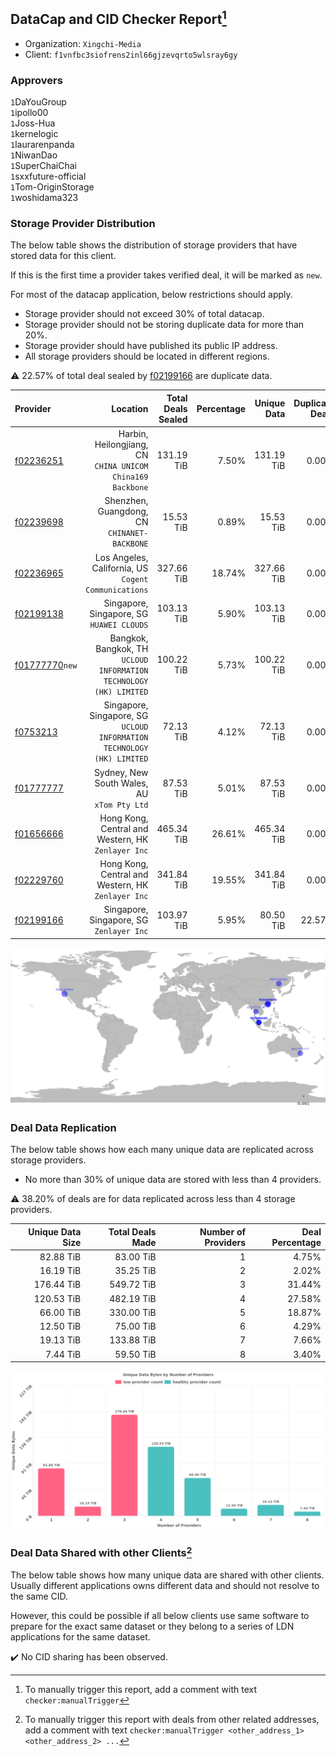 ## DataCap and CID Checker Report[^1]
 - Organization: `Xingchi-Media`
 - Client: `f1vnfbc3siofrens2inl66gjzevqrto5wlsray6gy`
### Approvers
`1`DaYouGroup<br/>`1`ipollo00<br/>`1`Joss-Hua<br/>`1`kernelogic<br/>`1`laurarenpanda<br/>`1`NiwanDao<br/>`1`SuperChaiChai<br/>`1`sxxfuture-official<br/>`1`Tom-OriginStorage<br/>`1`woshidama323

### Storage Provider Distribution
The below table shows the distribution of storage providers that have stored data for this client.

If this is the first time a provider takes verified deal, it will be marked as `new`.

For most of the datacap application, below restrictions should apply.
 - Storage provider should not exceed 30% of total datacap.
 - Storage provider should not be storing duplicate data for more than 20%.
 - Storage provider should have published its public IP address.
 - All storage providers should be located in different regions.

⚠️ 22.57% of total deal sealed by [f02199166](https://filfox.info/en/address/f02199166) are duplicate data.

| Provider                                                    |                                                                  Location | Total Deals Sealed | Percentage | Unique Data | Duplicate Deals |
| :---------------------------------------------------------- | ------------------------------------------------------------------------: | -----------------: | ---------: | ----------: | --------------: |
| [f02236251](https://filfox.info/en/address/f02236251)       |             Harbin, Heilongjiang, CN<br/>`CHINA UNICOM China169 Backbone` |         131.19 TiB |      7.50% |  131.19 TiB |           0.00% |
| [f02239698](https://filfox.info/en/address/f02239698)       |                           Shenzhen, Guangdong, CN<br/>`CHINANET-BACKBONE` |          15.53 TiB |      0.89% |   15.53 TiB |           0.00% |
| [f02236965](https://filfox.info/en/address/f02236965)       |                   Los Angeles, California, US<br/>`Cogent Communications` |         327.66 TiB |     18.74% |  327.66 TiB |           0.00% |
| [f02199138](https://filfox.info/en/address/f02199138)       |                              Singapore, Singapore, SG<br/>`HUAWEI CLOUDS` |         103.13 TiB |      5.90% |  103.13 TiB |           0.00% |
| [f01777770](https://filfox.info/en/address/f01777770)`new`  |     Bangkok, Bangkok, TH<br/>`UCLOUD INFORMATION TECHNOLOGY (HK) LIMITED` |         100.22 TiB |      5.73% |  100.22 TiB |           0.00% |
| [f0753213](https://filfox.info/en/address/f0753213)         | Singapore, Singapore, SG<br/>`UCLOUD INFORMATION TECHNOLOGY (HK) LIMITED` |          72.13 TiB |      4.12% |   72.13 TiB |           0.00% |
| [f01777777](https://filfox.info/en/address/f01777777)       |                            Sydney, New South Wales, AU<br/>`xTom Pty Ltd` |          87.53 TiB |      5.01% |   87.53 TiB |           0.00% |
| [f01656666](https://filfox.info/en/address/f01656666)       |                     Hong Kong, Central and Western, HK<br/>`Zenlayer Inc` |         465.34 TiB |     26.61% |  465.34 TiB |           0.00% |
| [f02229760](https://filfox.info/en/address/f02229760)       |                     Hong Kong, Central and Western, HK<br/>`Zenlayer Inc` |         341.84 TiB |     19.55% |  341.84 TiB |           0.00% |
| [f02199166](https://filfox.info/en/address/f02199166)       |                               Singapore, Singapore, SG<br/>`Zenlayer Inc` |         103.97 TiB |      5.95% |   80.50 TiB |          22.57% |

<img src="https://raw.githubusercontent.com/data-preservation-programs/filplus-checker-assets/main/filecoin-project/filecoin-plus-large-datasets/issues/1051/1690268815191.png"/>

### Deal Data Replication
The below table shows how each many unique data are replicated across storage providers.

- No more than 30% of unique data are stored with less than 4 providers.

⚠️ 38.20% of deals are for data replicated across less than 4 storage providers.

| Unique Data Size | Total Deals Made | Number of Providers | Deal Percentage |
| ---------------: | ---------------: | ------------------: | --------------: |
|        82.88 TiB |        83.00 TiB |                   1 |           4.75% |
|        16.19 TiB |        35.25 TiB |                   2 |           2.02% |
|       176.44 TiB |       549.72 TiB |                   3 |          31.44% |
|       120.53 TiB |       482.19 TiB |                   4 |          27.58% |
|        66.00 TiB |       330.00 TiB |                   5 |          18.87% |
|        12.50 TiB |        75.00 TiB |                   6 |           4.29% |
|        19.13 TiB |       133.88 TiB |                   7 |           7.66% |
|         7.44 TiB |        59.50 TiB |                   8 |           3.40% |

<img src="https://raw.githubusercontent.com/data-preservation-programs/filplus-checker-assets/main/filecoin-project/filecoin-plus-large-datasets/issues/1051/1690268815944.png"/>

### Deal Data Shared with other Clients[^3]
The below table shows how many unique data are shared with other clients.
Usually different applications owns different data and should not resolve to the same CID.

However, this could be possible if all below clients use same software to prepare for the exact same dataset or they belong to a series of LDN applications for the same dataset.

✔️ No CID sharing has been observed.

[^1]: To manually trigger this report, add a comment with text `checker:manualTrigger`

[^2]: Deals from those addresses are combined into this report as they are specified with `checker:manualTrigger`

[^3]: To manually trigger this report with deals from other related addresses, add a comment with text `checker:manualTrigger <other_address_1> <other_address_2> ...`
